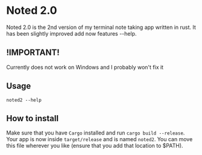 # Noted 2.0
Noted 2.0 is the 2nd version of my terminal note taking app written in rust.
It has been slightly improved add now features --help.

## !IMPORTANT!
Currently does not work on Windows and I probably won't fix it

## Usage
`noted2 --help`

## How to install
Make sure that you have `Cargo` installed and run `cargo build --release`.
Your app is now inside `target/release` and is named `noted2`.
You can move this file wherever you like (ensure that you add that location to $PATH).
